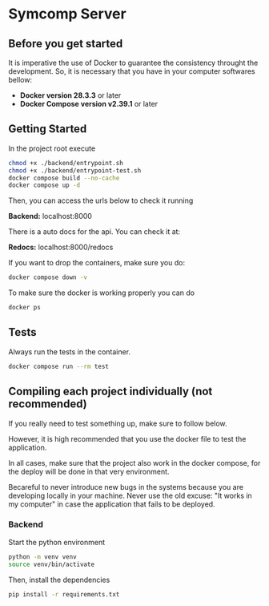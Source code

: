 # Symcomp Server

## Before you get started

It is imperative the use of Docker to guarantee the consistency throught the development. So, it is necessary that you have in your computer softwares bellow:

- **Docker version 28.3.3** or later
- **Docker Compose version v2.39.1** or later

## Getting Started

In the project root execute

```bash
chmod +x ./backend/entrypoint.sh
chmod +x ./backend/entrypoint-test.sh
docker compose build --no-cache
docker compose up -d
```

Then, you can access the urls below to check it running

**Backend:** localhost:8000

There is a auto docs for the api. You can check it at:

**Redocs:** localhost:8000/redocs

If you want to drop the containers, make sure you do:

```bash
docker compose down -v
```

To make sure the docker is working properly you can do

```bash
docker ps
```

## Tests

Always run the tests in the container.

```bash
docker compose run --rm test
```

## Compiling each project individually (not recommended)

If you really need to test something up, make sure to follow below.

However, it is high recommended that you use the docker file to test the application.

In all cases, make sure that the project also work in the docker compose, for the deploy will be done in that very environment.

Becareful to never introduce new bugs in the systems because you are developing locally in your machine. Never use the old excuse: "It works in my computer" in case the application that fails to be deployed.

### Backend

Start the python environment

```bash
python -m venv venv
source venv/bin/activate
```

Then, install the dependencies

```bash
pip install -r requirements.txt
```
